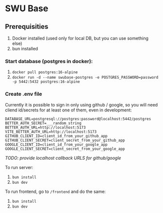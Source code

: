 # SWU Base

## Prerequisities
1. Docker installed (used only for local DB, but you can use something else)
2. bun installed

### Start database (postgres in docker):
1. `docker pull postgres:16-alpine`
2. `docker run -d --name swubase-postgres -e POSTGRES_PASSWORD=password -p 5442:5432 postgres:16-alpine`


### Create .env file
Currently it is possible to sign in only using github / google, so you will need cliend id/secrets for at least one of them, even in development: 
```env
DATABASE_URL=postgresql://postgres:password@localhost:5442/postgres
BETTER_AUTH_SECRET=___random_string
BETTER_AUTH_URL=http://localhost:5173
VITE_BETTER_AUTH_URL=http://localhost:5173
GITHUB_CLIENT_ID=client_id_from_your_github_app
GITHUB_CLIENT_SECRET=client_secret_from_your_github_app
GOOGLE_CLIENT_ID=client_id_from_your_google_app
GOOGLE_CLIENT_SECRET=client_secret_from_your_google_app
```

_TODO: provide localhost callback URLS for github/google_


To run server:
1. `bun install`
2. `bun dev`

To run frontend, go to `/frontend` and do the same:
1. `bun install`
2. `bun dev`
